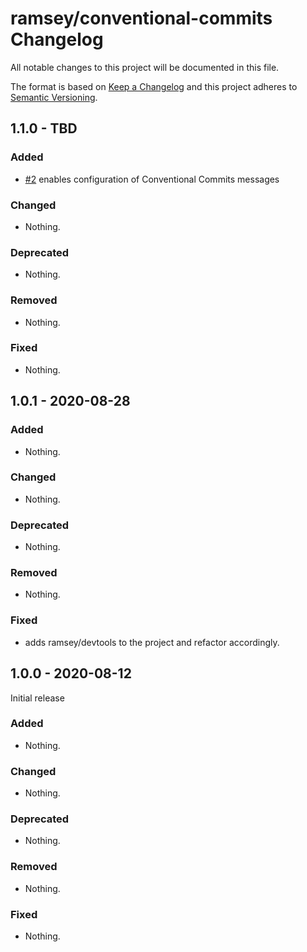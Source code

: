 # ramsey/conventional-commits Changelog

All notable changes to this project will be documented in this file.

The format is based on [Keep a Changelog](http://keepachangelog.com/en/1.0.0/)
and this project adheres to [Semantic Versioning](http://semver.org/spec/v2.0.0.html).

## 1.1.0 - TBD

### Added

- [#2](https://github.com/ramsey/conventional-commits/pull/2) enables configuration of Conventional Commits messages

### Changed

- Nothing.

### Deprecated

- Nothing.

### Removed

- Nothing.

### Fixed

- Nothing.

## 1.0.1 - 2020-08-28

### Added

- Nothing.

### Changed

- Nothing.

### Deprecated

- Nothing.

### Removed

- Nothing.

### Fixed

- adds ramsey/devtools to the project and refactor accordingly.

## 1.0.0 - 2020-08-12

Initial release

### Added

- Nothing.

### Changed

- Nothing.

### Deprecated

- Nothing.

### Removed

- Nothing.

### Fixed

- Nothing.
